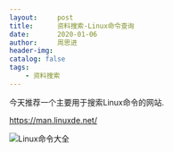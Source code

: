 ```yaml
---
layout:     post
title:      资料搜索-Linux命令查询
date:       2020-01-06
author:     周思进
header-img:	
catalog: false
tags:
    - 资料搜索
---
```



今天推荐一个主要用于搜索Linux命令的网站.

https://man.linuxde.net/

![Linux命令大全](https://tva1.sinaimg.cn/large/006tNbRwly1gan8875di5j31ih0u0wmg.jpg)